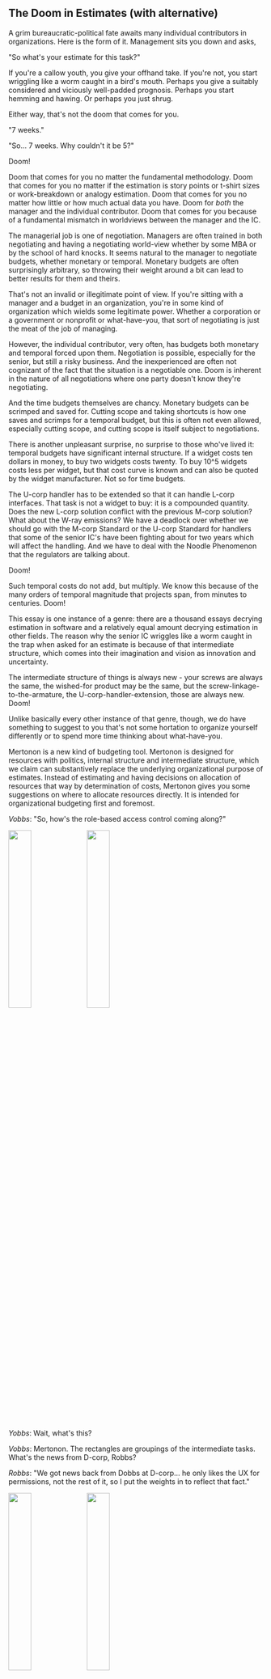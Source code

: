 The Doom in Estimates (with alternative)
---

A grim bureaucratic-political fate awaits many individual contributors in organizations. Here is the form of it. Management sits you down and asks,

"So what's your estimate for this task?"

If you're a callow youth, you give your offhand take. If you're not, you start wriggling like a worm caught in a bird's mouth. Perhaps you give a suitably considered and viciously well-padded prognosis. Perhaps you start hemming and hawing. Or perhaps you just shrug.

Either way, that's not the doom that comes for you.

"7 weeks."

"So... 7 weeks. Why couldn't it be 5?"

Doom!

Doom that comes for you no matter the fundamental methodology. Doom that comes for you no matter if the estimation is story points or t-shirt sizes or work-breakdown or analogy estimation. Doom that comes for you no matter how little or how much actual data you have. Doom for _both_ the manager and the individual contributor. Doom that comes for you because of a fundamental mismatch in worldviews between the manager and the IC.

The managerial job is one of negotiation. Managers are often trained in both negotiating and having a negotiating world-view whether by some MBA or by the school of hard knocks. It seems natural to the manager to negotiate budgets, whether monetary or temporal. Monetary budgets are often surprisingly arbitrary, so throwing their weight around a bit can lead to better results for them and theirs.

That's not an invalid or illegitimate point of view. If you're sitting with a manager and a budget in an organization, you're in some kind of organization which wields some legitimate power. Whether a corporation or a government or nonprofit or what-have-you, that sort of negotiating is just the meat of the job of managing.

However, the individual contributor, very often, has budgets both monetary and temporal forced upon them. Negotiation is possible, especially for the senior, but still a risky business. And the inexperienced are often not cognizant of the fact that the situation is a negotiable one. Doom is inherent in the nature of all negotiations where one party doesn't know they're negotiating.

And the time budgets themselves are chancy. Monetary budgets can be scrimped and saved for. Cutting scope and taking shortcuts is how one saves and scrimps for a temporal budget, but this is often not even allowed, especially cutting scope, and cutting scope is itself subject to negotiations.

There is another unpleasant surprise, no surprise to those who've lived it: temporal budgets have significant internal structure. If a widget costs ten dollars in money, to buy two widgets costs twenty. To buy 10^5 widgets costs less per widget, but that cost curve is known and can also be quoted by the widget manufacturer. Not so for time budgets.

The U-corp handler has to be extended so that it can handle L-corp interfaces. That task is not a widget to buy: it is a compounded quantity. Does the new L-corp solution conflict with the previous M-corp solution? What about the W-ray emissions? We have a deadlock over whether we should go with the M-corp Standard or the U-corp Standard for handlers that some of the senior IC's have been fighting about for two years which will affect the handling. And we have to deal with the Noodle Phenomenon that the regulators are talking about.

Doom!

Such temporal costs do not add, but multiply. We know this because of the many orders of temporal magnitude that projects span, from minutes to centuries. Doom!

This essay is one instance of a genre: there are a thousand essays decrying estimation in software and a relatively equal amount decrying estimation in other fields. The reason why the senior IC wriggles like a worm caught in the trap when asked for an estimate is because of that intermediate structure, which comes into their imagination and vision as innovation and uncertainty.

The intermediate structure of things is always new - your screws are always the same, the wished-for product may be the same, but the screw-linkage-to-the-armature, the U-corp-handler-extension, those are always new. Doom!

Unlike basically every other instance of that genre, though, we do have something to suggest to you that's not some hortation to organize yourself differently or to spend more time thinking about what-have-you.

Mertonon is a new kind of budgeting tool. Mertonon is designed for resources with politics, internal structure and intermediate structure, which we claim can substantively replace the underlying organizational purpose of estimates. Instead of estimating and having decisions on allocation of resources that way by determination of costs, Mertonon gives you some suggestions on where to allocate resources directly. It is intended for organizational budgeting first and foremost.

_Vobbs_: "So, how's the role-based access control coming along?"

<img src="https://mertonon.com/assets/estimate_grid1.png" width="30%" height="30%">
<img src="https://mertonon.com/assets/estimate_grid2.png" width="30%" height="30%">

_Yobbs_: Wait, what's this?

_Vobbs_: Mertonon. The rectangles are groupings of the intermediate tasks. What's the news from D-corp, Robbs?

_Robbs_: "We got news back from Dobbs at D-corp... he only likes the UX for permissions, not the rest of it, so I put the weights in to reflect that fact."

<img src="https://mertonon.com/assets/dobbs_champion.png" width="30%" height="30%">
<img src="https://mertonon.com/assets/dobbs_weight.png" width="30%" height="30%">

_Yobbs_: Huh? What are these weight thingies?

_Robbs_: High weight from X to Y means that Y depends a lot on X. Low weight means that Y depends a little bit on X. We put in original values, and Mertonon suggests some weight adjustments to conform to outside info, in this case the feedback from Dobbs. Or other possible adjustment criteria that the Mertonon devs haven't added yet.

_Vobbs_: "OK. What's that feedback from Dobbs look like for the Mertonon adjustment?"

<img src="https://mertonon.com/assets/layer_realloc.png" width="30%" height="30%">

_Robbs_: "Mertonon is saying to reallocate effort toward UX for the 400's and not the role displays."

_Yobbs_: Wait, where's that number from? I don't get how this thing works, what's the inputs and outputs?

_Robbs_: The inputs and outputs are politically determined. In this case, the inputs correspond to each of the workers and are just 1-0, where they're 1 if present or 0 if not, and the output also just correspond to whether there's been feedback from client corps or not. There's a whole menagerie of possible representations you could do.

_Robbs_: Neural net backpropagation is basically the chain rule and caching. The thing you cache is called the delta, and it's the change in the overall goal when there's change in the activation value of one node in the neural network. This is usually used to figure out weight changes then thrown away, but Mertonon uses it to suggest changes to those nodes, too.

_Yobbs_: How do I know it's not garbage in garbage out, that sort of thing? Sounds political.

_Robbs_: Well, it's a political budget. They're putting down their own view on the politics of the org. If people say things that aren't true, they're doing so to _us_.

(ed. - Explanation view for why is coming. Currently, you have to view previous weights and previous states manually)

_Vobbs_: "Sounds good. Let's get Zobbs to go work this 400's task a bit. Mertonon suggestion says Pobbs but she's busy this week."

_Robbs_: "Says here Hobbs is more related to the 400's."

_Vobbs_: "Really? Hobbs it is, then."

_Robbs_: "Done. I'll go tell Hobbs."

_Vobbs_: "Cool. Meet again next week?"

_Robbs_: Don't forget to kick off another gradient calculation.

_Vobbs_: "Oh yeah, can do.

<img src="https://mertonon.com/assets/kickoff_nav.png" width="30%" height="30%">
<img src="https://mertonon.com/assets/kickoff_button.png" width="30%" height="30%">

_Vobbs_: "Anyhow, next week?"

_Yobbs_: "Cool. Sounds good to me."

_Robbs_: "Sounds good to me."

If you're piqued by this little incomplete vignette and want some more details and information about Mertonon, contact us directly at [howon@mertonon.com](mailto:howon@mertonon.com) or browse the other docs [here](https://github.com/howonlee/mertonon/tree/master/docs). Here are docs for [setting up Mertonon](https://github.com/howonlee/mertonon/blob/master/docs/setup.md) and here are docs for [using Mertonon](https://github.com/howonlee/mertonon/blob/master/docs/usage.md).

## Q&A

### What about stakeholders?

When they ask for an estimate, show them your Mertonon instance instead. This is the advantage Mertonon has over iron-hard willing yourself to not have deadlines: you can show people something.

### We already don't do estimates, though.

Some organizations substantively led by individual contributors, like id Software under Carmack, manage to not give estimates by sheer dint of leadership will and fury.

Mertonon is for people and organizations who may or may not have such grim ideological hardening. If you already don't do estimates, Mertonon can be something to show your political situation to stakeholders inside and outside the organization.

### What about truly hard deadlines, like planetary conjunctions or something?

This approach is not suitable for absolute deadlines imposed by physical reality or by the government or something, but such deadlines are not actually ordinary in most ordinary work. Most supposedly-hard deadlines are basically a negotiation tactic, to increase urgency.

### But Agile solves this problem in software in some way (that I will now explain).

Did it? It's been 22 years. Agile is old enough to drink, even in America. And yet individual contributors still get asked for estimates daily, and those estimates still get ground down by negotiation.

Agile as a manifesto-driven movement is so vague that it cannot fail, it can only be failed. Therefore, you can't actually expect results out of it - it's the culmination of, a result of, good corporate politics, not a path towards undoing bad corporate politics. Woe betide the doomed fool who adopts Scaled Agile Framework, a framework which I have seen exactly no decent software come out of!

### How's this different from just Kanban?

You can stick people and relative weightings of factors in Mertonon in a way that doesn't make sense in Kanban. Mertonon also tells you which things to do and how to reweight relative weightings, given a goal and numerical journal entries with respect to the goal.

We'll put in a way to do a weighted-global-semi-topological sorting of Mertonon nodes (which would induce an overall global prioritization list with respect to the goal and be compatible with plain export to Kanban boards) when Mertonon tells us to do it.

If you actually want to see our Mertonon instance, contact us, because we haven't made the open public view options and security measures yet.

### No, what I'm really here for is to have something to blame my failures on. Can Mertonon do this?

We fully intend that Mertonon's suggestions also work for the very specific quotidian purpose of looking good and blaming someone else for your failures. A guide for that and countermeasures and counter-countermeasures and counter-counter-countermeasures is forthcoming whenever Mertonon allocates effort to it. And of course you can blame Mertonon for your failures directly.

- - -

Again, if you want some more details and information about Mertonon, contact us directly at [howon@mertonon.com](mailto:howon@mertonon.com) or browse the other docs [here](https://github.com/howonlee/mertonon/tree/master/docs). Here are docs for [setting up Mertonon](https://github.com/howonlee/mertonon/blob/master/docs/setup.md) and here are docs for [using Mertonon](https://github.com/howonlee/mertonon/blob/master/docs/usage.md).

Thanks to FH along with the other 219 peeps, and JB, for reading and comments.

